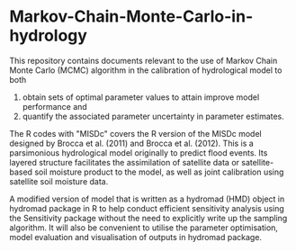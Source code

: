 # Markov-Chain-Monte-Carlo-in-hydrology
This repository contains documents relevant to the use of Markov Chain Monte Carlo (MCMC) algorithm in the calibration of hydrological model to both 
1) obtain sets of optimal parameter values to attain improve model performance and 
2) quantify the associated parameter uncertainty in parameter estimates.

The R codes with "MISDc" covers the R version of the MISDc model designed by Brocca et al. (2011) and Brocca et al. (2012).
This is a parsimonious hydrological model originally to predict flood events. Its layered structure facilitates the assimilation of satellite data 
or satellite-based soil moisture product to the model, as well as joint calibration using satellite soil moisture data.

A modified version of model that is written as a hydromad (HMD) object in hydromad package in R to help conduct efficient sensitivity analysis using 
the Sensitivity package without the need to explicitly write up the sampling algorithm. It will also be convenient to utilise the parameter optimisation, 
model evaluation and visualisation of outputs in hydromad package.


